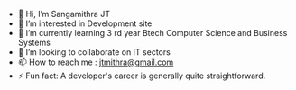 - 👋 Hi, I’m Sangamithra JT
- 👀 I’m interested in Development site
- 🌱 I’m currently learning 3 rd year Btech Computer Science and Business Systems
- 💞️ I’m looking to collaborate on IT sectors
- 📫 How to reach me : jtmithra@gmail.com
- ⚡ Fun fact: A developer's career is generally quite straightforward.

<!---
sangamithra2905/sangamithra2905 is a ✨ special ✨ repository because its `README.md` (this file) appears on your GitHub profile.
You can click the Preview link to take a look at your changes.
--->
